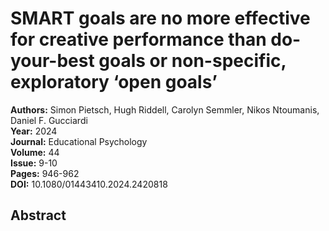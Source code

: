 # SMART goals are no more effective for creative performance than do-your-best goals or non-specific, exploratory ‘open goals’

**Authors:** Simon Pietsch, Hugh Riddell, Carolyn Semmler, Nikos Ntoumanis, Daniel F. Gucciardi  
**Year:** 2024  
**Journal:** Educational Psychology  
**Volume:** 44  
**Issue:** 9-10  
**Pages:** 946-962  
**DOI:** 10.1080/01443410.2024.2420818  

## Abstract


